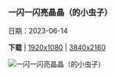 ### 一闪一闪亮晶晶（的小虫子）

日期：2023-06-14

**下载**  |  [1920x1080](https://cn.bing.com/th?id=OHR.SmokyFireflies_ZH-CN3840923626_1920x1080.jpg)  |  [3840x2160](https://cn.bing.com/th?id=OHR.SmokyFireflies_ZH-CN3840923626_UHD.jpg)

![一闪一闪亮晶晶（的小虫子）](https://cn.bing.com/th?id=OHR.SmokyFireflies_ZH-CN3840923626_1920x1080.jpg "同步萤火虫，大烟山国家公园，田纳西州，美国 (© Floris Van Bruegel/Minden Pictures)")

